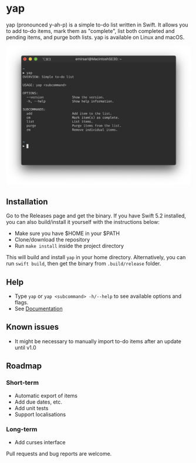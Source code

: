 # yap

yap (pronounced y-ah-p) is a simple to-do list written in Swift. It allows you to add to-do 
items, mark them as "complete", list both completed and pending items, and purge both 
lists. yap is available on Linux and macOS.

![Main](.github/main.png)

## Installation

Go to the Releases page and get the binary. If you have Swift 5.2 installed, you can also
build/install it yourself with the instructions below:

* Make sure you have $HOME in your $PATH
* Clone/download the repository
* Run `make install` inside the project directory

This will build and install `yap` in your home directory. Alternatively, you can run
`swift build`, then get the binary from `.build/release` folder.

## Help

* Type `yap` or `yap <subcommand> -h/--help` to see available options and flags.
* See [Documentation](Documentation.md)

## Known issues

* It might be necessary to manually import to-do items after an update until v1.0

## Roadmap

### Short-term

* Automatic export of items
* Add due dates, etc.
* Add unit tests
* Support localisations

### Long-term

* Add curses interface

Pull requests and bug reports are welcome.
